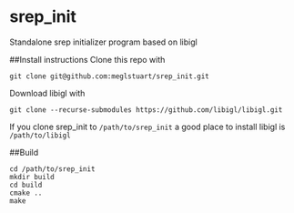 # srep_init
Standalone srep initializer program based on libigl

##Install instructions
Clone this repo with

`git clone git@github.com:meglstuart/srep_init.git`

Download libigl with

`git clone --recurse-submodules https://github.com/libigl/libigl.git`

If you clone srep_init to `/path/to/srep_init` a good place to install libigl is `/path/to/libigl`

##Build
~~~
cd /path/to/srep_init
mkdir build
cd build
cmake ..
make
~~~
